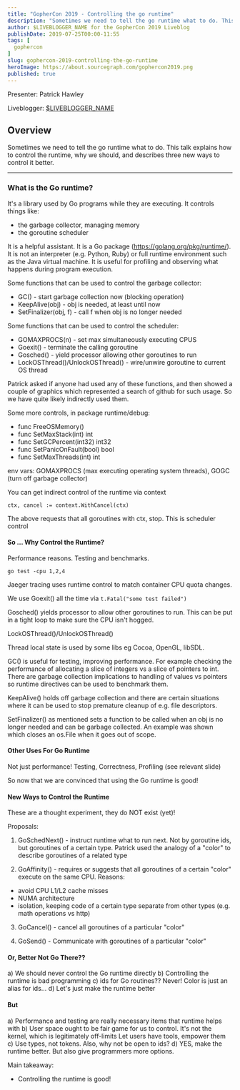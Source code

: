 ```yaml
---
title: "GopherCon 2019 - Controlling the go runtime"
description: "Sometimes we need to tell the go runtime what to do. This talk explains how to control the runtime, why we should, and describes two new ways to control it better."
author: $LIVEBLOGGER_NAME for the GopherCon 2019 Liveblog
publishDate: 2019-07-25T00:00-11:55
tags: [
  gophercon
]
slug: gophercon-2019-controlling-the-go-runtime
heroImage: https://about.sourcegraph.com/gophercon2019.png
published: true
---
```


Presenter: Patrick Hawley

Liveblogger: [\$LIVEBLOGGER_NAME]($LIVEBLOGGER_URL)

## Overview

Sometimes we need to tell the go runtime what to do. This talk explains how to control the runtime, why we should, and describes three new ways to control it better.

---

### What is the Go runtime?
It's a library used by Go programs while they are executing. It controls things like:
- the garbage collector, managing memory
- the goroutine scheduler 

It is a helpful assistant. It is a Go package (https://golang.org/pkg/runtime/). It is not an interpreter (e.g. Python, Ruby) or full runtime environment such as the Java virtual machine. It is useful for profiling and observing what happens during program execution.

Some functions that can be used to control the garbage collector:
- GC() - start garbage collection now (blocking operation)
- KeepAlive(obj) - obj is needed, at least until now
- SetFinalizer(obj, f) - call f when obj is no longer needed

Some functions that can be used to control the scheduler:
- GOMAXPROCS(n) - set max simultaneously executing CPUS 
- Goexit() - terminate the calling goroutine
- Gosched() - yield processor allowing other goroutines to run
- LockOSThread()/UnlockOSThread() - wire/unwire goroutine to current OS thread

Patrick asked if anyone had used any of these functions, and then showed a couple of graphics which represented a search of github for such usage. So we have quite likely indirectly used them.

Some more controls, in package runtime/debug:
- func FreeOSMemory()
- func SetMaxStack(int) int
- func SetGCPercent(int32) int32
- func SetPanicOnFault(bool) bool
- func SetMaxThreads(int) int

env vars: GOMAXPROCS (max executing operating system threads), GOGC (turn off garbage collector)

You can get indirect control of the runtime via context

```ctx, cancel := context.WithCancel(ctx)```

The above requests that all goroutines with ctx, stop. This is scheduler control

#### So ... Why Control the Runtime?
Performance reasons. Testing and benchmarks.

```go test -cpu 1,2,4```

Jaeger tracing uses runtime control to match container CPU quota changes.

We use Goexit() all the time via ```t.Fatal("some test failed")```

Gosched() yields processor to allow other goroutines to run. This can be put in a tight loop to make sure the CPU isn't hogged.

LockOSThread()/UnlockOSThread()

Thread local state is used by some libs eg Cocoa, OpenGL, libSDL. 

GC() is useful for testing, improving performance. For example checking the performance of allocating a slice of integers vs a slice of pointers to int. There are garbage collection implications to handling of values vs pointers so runtime directives can be used to benchmark them.

KeepAlive() holds off garbage collection and there are certain situations where it can be used to stop premature cleanup of e.g. file descriptors.

SetFinalizer() as mentioned sets a function to be called when an obj is no longer needed and can be garbage collected. An example was shown which closes an os.File when it goes out of scope.

#### Other Uses For Go Runtime
Not just performance! Testing, Correctness, Profiling (see relevant slide)

So now that we are convinced that using the Go runtime is good!

#### New Ways to Control the Runtime 
These are a thought experiment, they do NOT exist (yet)!

Proposals:

1) GoSchedNext() - instruct runtime what to run next. Not by goroutine ids, but goroutines of a certain type. Patrick used the analogy of a "color" to describe goroutines of a related type

2) GoAffinity() - requires or suggests that all goroutines of a certain "color" execute on the same CPU. Reasons:
 * avoid CPU L1/L2 cache misses
 * NUMA architecture
 * isolation, keeping code of a certain type separate from other types (e.g. math operations vs http)

3) GoCancel() - cancel all goroutines of a particular "color"

4) GoSend() - Communicate with goroutines of a particular "color"

#### Or, Better Not Go There??

a) We should never control the Go runtime directly
b) Controlling the runtime is bad programming
c) ids for Go routines?? Never! Color is just an alias for ids...
d) Let's just make the runtime better

#### But

a) Performance and testing are really necessary items that runtime helps with
b) User space ought to be fair game for us to control. It's not the kernel, which is legitimately off-limits
Let users have tools, empower them
c) Use types, not tokens. Also, why not be open to ids?
d) YES, make the runtime better. But also give programmers more options.

Main takeaway:

- Controlling the runtime is good!




